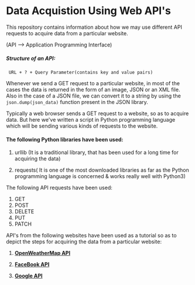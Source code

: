 # Data Acquistion Using Web API's
This repository contains information about how we may use different API requests to acquire data from a particular website. 

(API --> Application Programming Interface)

##### Structure of an API:

``` URL + ? + Query Parameter(contains key and value pairs)``` 

Whenever we send a GET request to a particular website, in most of the cases the data is returned in the form of an image, JSON or an XML file.
Also in the case of a JSON file, we can convert it to a string by using the ```json.dump(json_data)``` function present in the JSON library.

Typically a web browser sends a GET request to a website, so as to acquire data. But here we've written a script in Python programming language which will be sending various kinds of requests to the website.

#### The following Python libraries have been used:

1. urllib (It is a traditional library, that has been used for a long time for acquiring the data)

2. requests( It is one of the most downloaded libraries as far as the Python programming language is concerned & works really well with Python3) 

The following API requests have been used:
1. GET
2. POST
3. DELETE
4. PUT
5. PATCH

API's from the following websites have been used as a tutorial so as to depict the steps for acquiring the data from a particular website:

1. **[OpenWeatherMap API](https://github.com/PRUBHTEJ/Data-Acquistion-Using-Web-API-s/blob/master/OpenWeatherMap%20API)**

2. **[FaceBook API](https://github.com/PRUBHTEJ/Data-Acquistion-Using-Web-API-s/tree/master/FaceBook%20API)**

3. **[Google API](https://github.com/PRUBHTEJ/Data-Acquistion-Using-Web-API-s/blob/master/Google%20API.ipynb)**
